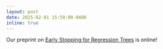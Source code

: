 ```yaml
---
layout: post
date: 2025-02-01 15:59:00-0400
inline: true
---
```

Our preprint on [Early Stopping for Regression Trees](https://arxiv.org/abs/2502.04709) is online! 


